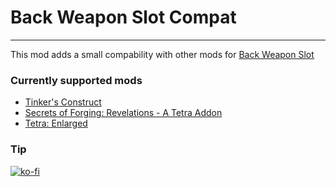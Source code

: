 # Back Weapon Slot Compat
--------------------------------
This mod adds a small compability with other mods for [Back Weapon Slot](https://www.curseforge.com/minecraft/mc-mods/back-weapon-slot)

### Currently supported mods
- [Tinker's Construct](https://www.curseforge.com/minecraft/mc-mods/tinkers-construct)
- [Secrets of Forging: Revelations - A Tetra Addon](https://www.curseforge.com/minecraft/mc-mods/secrets-of-forging-revelations-a-tetra-addon)
- [Tetra: Enlarged](https://www.curseforge.com/minecraft/mc-mods/tetra-enlarged)


### Tip
[![ko-fi](https://ko-fi.com/img/githubbutton_sm.svg)](https://ko-fi.com/B0B6TMVJ8)

